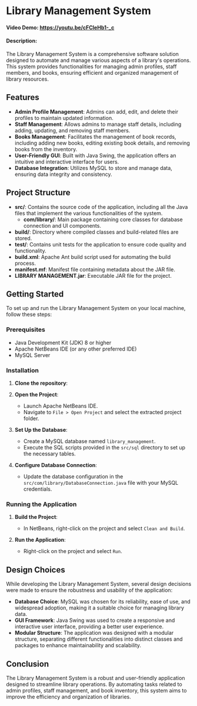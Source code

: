 # Library Management System
#### Video Demo: https://youtu.be/cFCleHb1-_c
#### Description:
The Library Management System is a comprehensive software solution designed to automate and manage various aspects of a library's operations. This system provides functionalities for managing admin profiles, staff members, and books, ensuring efficient and organized management of library resources.

## Features
- **Admin Profile Management**: Admins can add, edit, and delete their profiles to maintain updated information.
- **Staff Management**: Allows admins to manage staff details, including adding, updating, and removing staff members.
- **Books Management**: Facilitates the management of book records, including adding new books, editing existing book details, and removing books from the inventory.
- **User-Friendly GUI**: Built with Java Swing, the application offers an intuitive and interactive interface for users.
- **Database Integration**: Utilizes MySQL to store and manage data, ensuring data integrity and consistency.

## Project Structure
- **src/**: Contains the source code of the application, including all the Java files that implement the various functionalities of the system.
    - **com/library/**: Main package containing core classes for database connection and UI components.
- **build/**: Directory where compiled classes and build-related files are stored.
- **test/**: Contains unit tests for the application to ensure code quality and functionality.
- **build.xml**: Apache Ant build script used for automating the build process.
- **manifest.mf**: Manifest file containing metadata about the JAR file.
- **LIBRARY MANAGEMENT.jar**: Executable JAR file for the project.

## Getting Started
To set up and run the Library Management System on your local machine, follow these steps:

### Prerequisites
- Java Development Kit (JDK) 8 or higher
- Apache NetBeans IDE (or any other preferred IDE)
- MySQL Server

### Installation
1. **Clone the repository**:
    

2. **Open the Project**:
    - Launch Apache NetBeans IDE.
    - Navigate to `File > Open Project` and select the extracted project folder.

3. **Set Up the Database**:
    - Create a MySQL database named `library_management`.
    - Execute the SQL scripts provided in the `src/sql` directory to set up the necessary tables.

4. **Configure Database Connection**:
    - Update the database configuration in the `src/com/library/DatabaseConnection.java` file with your MySQL credentials.

### Running the Application
1. **Build the Project**:
    - In NetBeans, right-click on the project and select `Clean and Build`.

2. **Run the Application**:
    - Right-click on the project and select `Run`.

## Design Choices
While developing the Library Management System, several design decisions were made to ensure the robustness and usability of the application:

- **Database Choice**: MySQL was chosen for its reliability, ease of use, and widespread adoption, making it a suitable choice for managing library data.
- **GUI Framework**: Java Swing was used to create a responsive and interactive user interface, providing a better user experience.
- **Modular Structure**: The application was designed with a modular structure, separating different functionalities into distinct classes and packages to enhance maintainability and scalability.

## Conclusion
The Library Management System is a robust and user-friendly application designed to streamline library operations. By automating tasks related to admin profiles, staff management, and book inventory, this system aims to improve the efficiency and organization of libraries.

